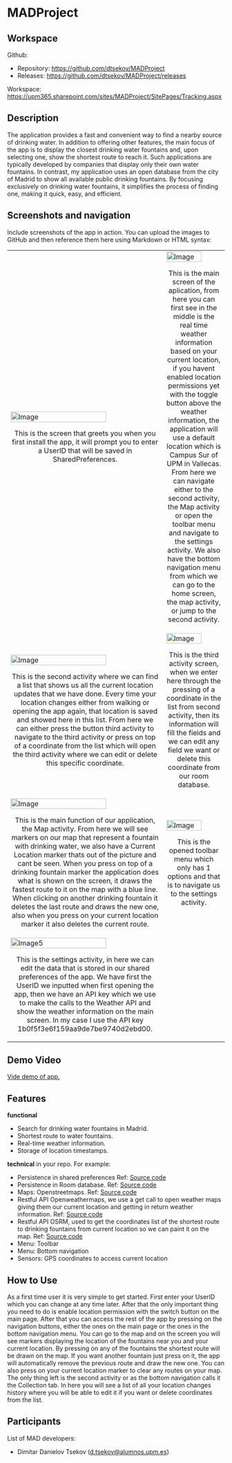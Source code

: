 # MADProject

## Workspace 
Github:  
- Repository: https://github.com/dtsekov/MADProject
- Releases: https://github.com/dtsekov/MADProject/releases   

Workspace: https://upm365.sharepoint.com/sites/MADProject/SitePages/Tracking.aspx 
  

## Description
The application provides a fast and convenient way to find a nearby source of drinking water. In addition to offering other features, the main focus of the app is to display the closest drinking water fountains and, upon selecting one, show the shortest route to reach it. Such applications are typically developed by companies that display only their own water fountains. In contrast, my application uses an open database from the city of Madrid to show all available public drinking fountains. By focusing exclusively on drinking water fountains, it simplifies the process of finding one, making it quick, easy, and efficient.

## Screenshots and navigation
Include screenshots of the app in action. You can upload the images to GitHub and then reference them here using Markdown or HTML syntax:

<table>
  <tr>
    <td>
      <img src="img/1.png" width="80%" alt="Image"/>
      <p align="center">This is the screen that greets you when you first install the app, it will prompt you to enter a UserID that will be saved in SharedPreferences.</p>
    </td>
    <td>
      <img src="img/2.png" width="80%" alt="Image"/>
      <p align="center">This is the main screen of the aplication, from here you can first see in the middle is the real time weather information based on your current location, if you havent enabled location permissions yet with the toggle button above the weather information, the application will use a default location which is Campus Sur of UPM in Vallecas. From here we can navigate either to the second activity, the Map activity or open the toolbar menu and navigate to the settings activity. We also have the bottom navigation menu from which we can go to the home screen, the map activity, or jump to the second activity.</p>
    </td>
  </tr>
  <tr>
    <td>
      <img src="img/3.png" width="80%" alt="Image"/>
      <p align="center">This is the second activity where we can find a list that shows us all the current location updates that we have done. Every time your location changes either from walking or opening the app again, that location is saved and showed here in this list. From here we can either press the button third activity to navigate to the third activity or press on top of a coordinate from the list which will open the third activity where we can edit or delete this specific coordinate.</p>
    </td>
    <td>
      <img src="img/4.png" width="80%" alt="Image"/>
      <p align="center">This is the third activity screen, when we enter here through the pressing of a coordinate in the list from second activity, then its information will fill the fields and we can edit any field we want or delete this coordinate from our room database.</p>
    </td>
  </tr>
  <tr>
    <td>
      <img src="img/5.png" width="80%" alt="Image"/>
      <p align="center">This is the main function of our application, the Map activity. From here we will see markers on our map that represent a fountain with drinking water, we also have a Current Location marker thats out of the picture and cant be seen. When you press on top of a drinking fountain marker the application does what is shown on the screen, it draws the fastest route to it on the map with a blue line. When clicking on another drinking fountain it deletes the last route and draws the new one, also when you press on your current location marker it also deletes the current route.</p>
    </td>
    <td>
       <img src="img/6.png" width="80%" alt="Image"/>
      <p align="center">This is the opened toolbar menu which only has 1 options and that is to navigate us to the settings activity.</p>
    </td>
  </tr>
  <tr>
    <td>
      <img src="img/7.png" width="80%" alt="Image5"/>
      <p align="center">This is the settings activity, in here we can edit the data that is stored in our shared preferences of the app. We have first the UserID we inputted when first opening the app, then we have an API key which we use to make the calls to the Weather API and show the weather information on the main screen. In my case I use the API key 1b0f5f3e6f159aa9de7be9740d2ebd00.</p>
    </td>
  </tr>
  
</table>



## Demo Video
 
<a href="https://upm365-my.sharepoint.com/:v:/g/personal/d_tsekov_alumnos_upm_es/EdP7nfes7FJCldnBelROnUQBm704poDh5RAd2RkS1sc5bQ?e=osc5Th&nav=eyJyZWZlcnJhbEluZm8iOnsicmVmZXJyYWxBcHAiOiJTdHJlYW1XZWJBcHAiLCJyZWZlcnJhbFZpZXciOiJTaGFyZURpYWxvZy1MaW5rIiwicmVmZXJyYWxBcHBQbGF0Zm9ybSI6IldlYiIsInJlZmVycmFsTW9kZSI6InZpZXcifX0%3D">
Vide demo of app. 
</a>

## Features
**functional**
- Search for drinking water fountains in Madrid.
- Shortest route to water fountains.
- Real-time weather information.
- Storage of location timestamps.

**technical**
in your repo. For example:
- Persistence in shared preferences Ref: [Source code](https://github.com/dtsekov/MADProject/blob/main/app/src/main/java/com/example/madproject/SettingsActivity.kt)
- Persistence in Room database. Ref: [Source code](https://github.com/dtsekov/MADProject/tree/main/app/src/main/java/com/example/madproject/room)
- Maps: Openstreetmaps. Ref: [Source code](https://github.com/dtsekov/MADProject/blob/main/app/src/main/java/com/example/madproject/OpenStreetsMapActivity.kt)
- Restful API Openweathermaps, we use a get call to open weather maps giving them our current location and getting in return weather information. Ref: [Source code](https://github.com/dtsekov/MADProject/blob/main/app/src/main/java/com/example/madproject/network/WeatherApiService.kt)
- Restful API OSRM, used to get the coordinates list of the shortest route to drinking fountains from current location so we can paint it on the map. Ref: [Source code](https://github.com/dtsekov/MADProject/blob/main/app/src/main/java/com/example/madproject/network/OSRMResponse.kt)
- Menu: Toolbar
- Menu: Bottom navigation
- Sensors: GPS coordinates to access current location 

## How to Use
As a first time user it is very simple to get started. First enter your UserID which you can change at any time later. After that the only important thing you need to do is enable location permission with the switch button on the main page. After that you can access the rest of the app by pressing on the navigation buttons, either the ones on the main page or the ones in the bottom navigation menu. You can go to the map and on the screen you will see markers displaying the location of the fountains near you and your current location. By pressing on any of the fountains the shortest route will be drawn on the map. If you want another fountain just press on it, the app will automatically remove the previous route and draw the new one. You can also press on your current location marker to clear any routes on your map. The only thing left is the second activity or as the bottom navigation calls it the Collection tab. In here you will see a list of all your location changes history where you will be able to edit it if you want or delete coordinates from the list.

## Participants
List of MAD developers:
- Dimitar Danielov Tsekov  (d.tsekov@alumnos.upm.es)  

